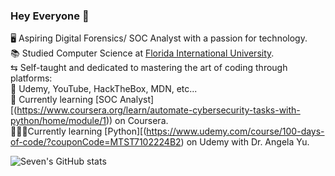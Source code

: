 ### Hey Everyone 🦋 

🖥️ Aspiring Digital Forensics/ SOC Analyst with a passion for technology.<br/>
📚 Studied Computer Science at [Florida International University](https://www.fiu.edu/).<br/>
⇆ Self-taught and dedicated to mastering the art of coding through platforms:<br/>
📃 Udemy, YouTube, HackTheBox, MDN, etc...<br/>
💭 Currently learning [SOC Analyst][(https://www.coursera.org/learn/automate-cybersecurity-tasks-with-python/home/module/1)) on Coursera.<br/>
👩🏽‍💻Currently learning [Python][(https://www.udemy.com/course/100-days-of-code/?couponCode=MTST7102224B2) on Udemy with Dr. Angela Yu.<br/>



![Seven's GitHub stats](https://github-readme-stats.vercel.app/api?username=royallwealth&show_icons=true&theme=onedark)
